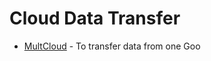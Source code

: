 # Cloud Data Transfer
- [MultCloud](https://www.multcloud.com/) - To transfer data from one Goo
<!--stackedit_data:
eyJoaXN0b3J5IjpbLTE1MDEzNTQ3OV19
-->